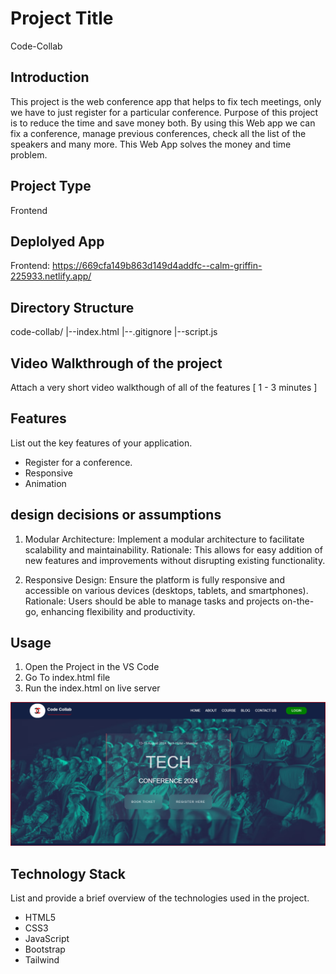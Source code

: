 # Project Title
Code-Collab

## Introduction
This project is the web conference app that helps to fix tech meetings, only we have to just register for a particular conference. Purpose of this project is to reduce the time and save money both. By using this Web app we can fix a conference, manage previous conferences, check all the list of the speakers and many more. This Web App solves the money and time problem.

## Project Type
Frontend

## Deplolyed App
Frontend: https://669cfa149b863d149d4addfc--calm-griffin-225933.netlify.app/

## Directory Structure
code-collab/
|--index.html
|--.gitignore
|--script.js

## Video Walkthrough of the project
Attach a very short video walkthough of all of the features [ 1 - 3 minutes ]

## Features
List out the key features of your application.

- Register for a conference.
- Responsive
- Animation

## design decisions or assumptions
1. Modular Architecture: Implement a modular architecture to facilitate scalability and maintainability.
   Rationale: This allows for easy addition of new features and improvements without disrupting existing functionality.

2. Responsive Design: Ensure the platform is fully responsive and accessible on various devices (desktops, tablets, and smartphones).
   Rationale: Users should be able to manage tasks and projects on-the-go, enhancing flexibility and productivity.

## Usage
1. Open the Project in the VS Code 
2. Go To index.html file
3. Run the index.html on live server

![alt text](ProjectFrontPage.png)

## Technology Stack
List and provide a brief overview of the technologies used in the project.

- HTML5
- CSS3
- JavaScript
- Bootstrap
- Tailwind